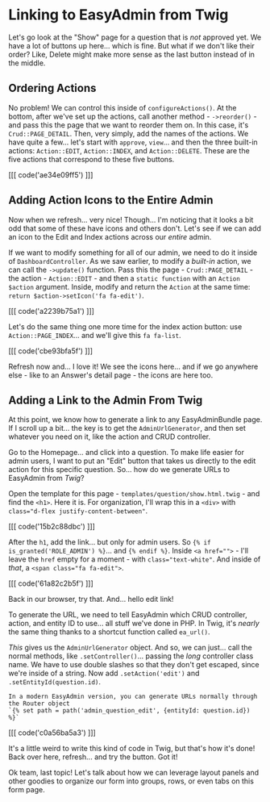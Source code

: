 # Linking to EasyAdmin from Twig

Let's go look at the "Show" page for a question that is *not* approved yet. We have
a lot of buttons up here... which is fine. But what if we don't like their order?
Like, Delete might make more sense as the last button instead of in the middle.

## Ordering Actions

No problem! We can control this inside of `configureActions()`. At the bottom,
after we've set up the actions, call another method - `->reorder()` - and pass
this the page that we want to reorder them on. In this case, it's `Crud::PAGE_DETAIL`.
Then, very simply, add the names of the actions. We have quite a few... let's
start with `approve`, `view`... and then the three built-in actions: `Action::EDIT`,
`Action::INDEX`, and `Action::DELETE`. These are the five actions that correspond
to these five buttons.

[[[ code('ae34e09ff5') ]]]

## Adding Action Icons to the Entire Admin

Now when we refresh... very nice! Though... I'm noticing that it looks a bit
odd that some of these have icons and others don't. Let's see if we can add an icon
to the Edit and Index actions across our *entire* admin.

If we want to modify something for all of our admin, we need to do it inside of
`DashboardController`. As we saw earlier, to modify a *built-in* action,
we can call the `->update()` function. Pass this the page - `Crud::PAGE_DETAIL` -
the action - `Action::EDIT` - and then a `static function` with an `Action $action`
argument. Inside, modify and return the `Action` at the same time:
`return $action->setIcon('fa fa-edit')`.

[[[ code('a2239b75a1') ]]]

Let's do the same thing one more time for the index action button: use
`Action::PAGE_INDEX`... and we'll give this `fa fa-list`.

[[[ code('cbe93bfa5f') ]]]

Refresh now and... I love it! We see the icons here... and if we go anywhere
else - like to an Answer's detail page - the icons are here too.

## Adding a Link to the Admin From Twig

At this point, we know how to generate a link to any EasyAdminBundle page. If I
scroll up a bit... the key is to get the `AdminUrlGenerator`, and then set whatever
you need on it, like the action and CRUD controller.

Go to the Homepage... and click into a question. To make life easier for admin users,
I want to put an "Edit" button that takes us directly to the edit action for this
specific question. So... how do we generate URLs to EasyAdmin from *Twig*?

Open the template for this page - `templates/question/show.html.twig` - and find
the `<h1>`. Here it is. For organization, I'll wrap this in a `<div>` with
`class="d-flex justify-content-between"`.

[[[ code('15b2c88dbc') ]]]

After the `h1`, add the link... but only for admin users. So
`{% if is_granted('ROLE_ADMIN') %}`... and `{% endif %}`. Inside `<a href="">` -
I'll leave the `href` empty for a moment - with `class="text-white"`. And
inside of *that*, a `<span class="fa fa-edit">`.

[[[ code('61a82c2b5f') ]]]

Back in our browser, try that. And... hello edit link!

To generate the URL, we need to tell EasyAdmin which CRUD controller, action, and
entity ID to use... all stuff we've done in PHP. In Twig, it's *nearly* the same
thing thanks to a shortcut function called `ea_url()`.

*This* gives us the `AdminUrlGenerator` object. And so, we can just... call the
normal methods, like `.setController()`... passing the *long* controller class
name. We have to use double slashes so that they don't get escaped, since we're
inside of a string. Now add `.setAction('edit')` and `.setEntityId(question.id)`.

```note
In a modern EasyAdmin version, you can generate URLs normally through the Router object
`{% set path = path('admin_question_edit', {entityId: question.id}) %}`
```

[[[ code('c0a56ba5a3') ]]]

It's a little weird to write this kind of code in Twig, but that's how it's done!
Back over here, refresh... and try the button. Got it!

Ok team, last topic! Let's talk about how we can leverage layout panels and other
goodies to organize our form into groups, rows, or even tabs on this form page.
